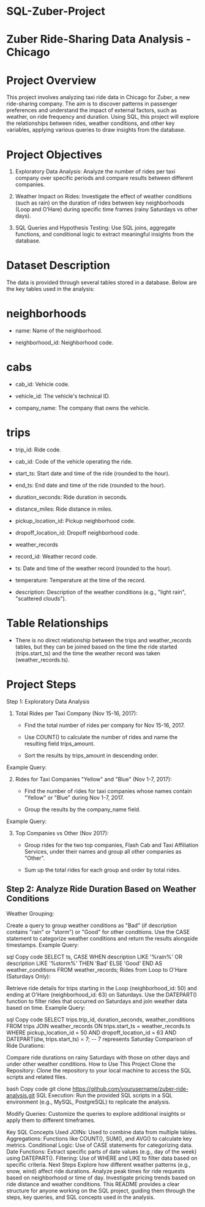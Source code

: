 # SQL-Zuber-Project

# Zuber Ride-Sharing Data Analysis - Chicago

# Project Overview

This project involves analyzing taxi ride data in Chicago for Zuber, a new ride-sharing company. The aim is to discover patterns in passenger preferences and understand the impact of external factors, such as weather, on ride frequency and duration. Using SQL, this project will explore the relationships between rides, weather conditions, and other key variables, applying various queries to draw insights from the database.


# Project Objectives

1. Exploratory Data Analysis: Analyze the number of rides per taxi company over specific periods and compare results between different companies.

2. Weather Impact on Rides: Investigate the effect of weather conditions (such as rain) on the duration of rides between key neighborhoods (Loop and O’Hare) during specific time frames (rainy Saturdays vs other days).

3. SQL Queries and Hypothesis Testing: Use SQL joins, aggregate functions, and conditional logic to extract meaningful insights from the database.

# Dataset Description

The data is provided through several tables stored in a database. Below are the key tables used in the analysis:

# neighborhoods
- name: Name of the neighborhood.

- neighborhood_id: Neighborhood code.

# cabs

- cab_id: Vehicle code.

- vehicle_id: The vehicle's technical ID.

- company_name: The company that owns the vehicle.

# trips

- trip_id: Ride code.

- cab_id: Code of the vehicle operating the ride.

- start_ts: Start date and time of the ride (rounded to the hour).

- end_ts: End date and time of the ride (rounded to the hour).

- duration_seconds: Ride duration in seconds.

- distance_miles: Ride distance in miles.

- pickup_location_id: Pickup neighborhood code.

- dropoff_location_id: Dropoff neighborhood code.

- weather_records

- record_id: Weather record code.

- ts: Date and time of the weather record (rounded to the hour).

- temperature: Temperature at the time of the record.

- description: Description of the weather conditions (e.g., "light rain", "scattered clouds").


# Table Relationships

- There is no direct relationship between the trips and weather_records tables, but they can be joined based on the time the ride started (trips.start_ts) and the time the weather record was taken (weather_records.ts).

# Project Steps

  Step 1: Exploratory Data Analysis

  1. Total Rides per Taxi Company (Nov 15-16, 2017):

      - Find the total number of rides per company for Nov 15-16, 2017.

      - Use COUNT() to calculate the number of rides and name the resulting field trips_amount.
  
      - Sort the results by trips_amount in descending order.

Example Query:


2. Rides for Taxi Companies "Yellow" and "Blue" (Nov 1-7, 2017):

     - Find the number of rides for taxi companies whose names contain "Yellow" or "Blue" during Nov 1-7, 2017.
    
     - Group the results by the company_name field.
  
Example Query:


3. Top Companies vs Other (Nov 2017):

     - Group rides for the two top companies, Flash Cab and Taxi Affiliation Services, under their names and group all other companies as "Other".

     - Sum up the total rides for each group and order by total rides.


## Step 2: Analyze Ride Duration Based on Weather Conditions
Weather Grouping:

Create a query to group weather conditions as "Bad" (if description contains "rain" or "storm") or "Good" for other conditions.
Use the CASE statement to categorize weather conditions and return the results alongside timestamps.
Example Query:

sql
Copy code
SELECT ts, 
       CASE 
           WHEN description LIKE '%rain%' OR description LIKE '%storm%' THEN 'Bad'
           ELSE 'Good'
       END AS weather_conditions
FROM weather_records;
Rides from Loop to O'Hare (Saturdays Only):

Retrieve ride details for trips starting in the Loop (neighborhood_id: 50) and ending at O'Hare (neighborhood_id: 63) on Saturdays.
Use the DATEPART() function to filter rides that occurred on Saturdays and join weather data based on time.
Example Query:

sql
Copy code
SELECT trips.trip_id, duration_seconds, weather_conditions
FROM trips
JOIN weather_records 
  ON trips.start_ts = weather_records.ts
WHERE pickup_location_id = 50 
  AND dropoff_location_id = 63
  AND DATEPART(dw, trips.start_ts) = 7;  -- 7 represents Saturday
Comparison of Ride Durations:

Compare ride durations on rainy Saturdays with those on other days and under other weather conditions.
How to Use This Project
Clone the Repository: Clone the repository to your local machine to access the SQL scripts and related files.

bash
Copy code
git clone https://github.com/yourusername/zuber-ride-analysis.git
SQL Execution: Run the provided SQL scripts in a SQL environment (e.g., MySQL, PostgreSQL) to replicate the analysis.

Modify Queries: Customize the queries to explore additional insights or apply them to different timeframes.

Key SQL Concepts Used
JOINs: Used to combine data from multiple tables.
Aggregations: Functions like COUNT(), SUM(), and AVG() to calculate key metrics.
Conditional Logic: Use of CASE statements for categorizing data.
Date Functions: Extract specific parts of date values (e.g., day of the week) using DATEPART().
Filtering: Use of WHERE and LIKE to filter data based on specific criteria.
Next Steps
Explore how different weather patterns (e.g., snow, wind) affect ride durations.
Analyze peak times for ride requests based on neighborhood or time of day.
Investigate pricing trends based on ride distance and weather conditions.
This README provides a clear structure for anyone working on the SQL project, guiding them through the steps, key queries, and SQL concepts used in the analysis.
